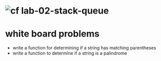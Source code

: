 ![cf](https://i.imgur.com/7v5ASc8.png) lab-02-stack-queue
======

# white board problems
* write a function for determining if a string has matching parentheses
* write a function to determine if a string is a palindrome
